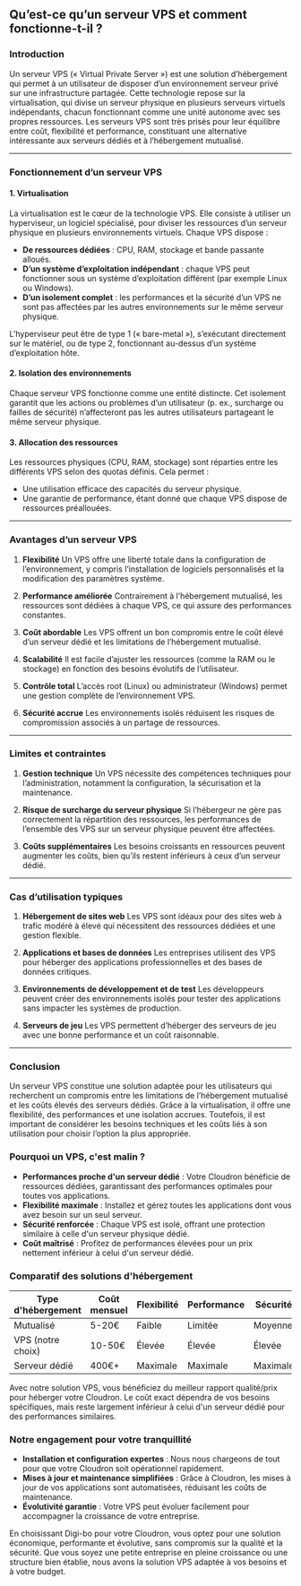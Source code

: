 ## Qu’est-ce qu’un serveur VPS et comment fonctionne-t-il ?

### Introduction
Un serveur VPS (« Virtual Private Server ») est une solution d’hébergement qui permet à un utilisateur de disposer d’un environnement serveur privé sur une infrastructure partagée. Cette technologie repose sur la virtualisation, qui divise un serveur physique en plusieurs serveurs virtuels indépendants, chacun fonctionnant comme une unité autonome avec ses propres ressources. Les serveurs VPS sont très prisés pour leur équilibre entre coût, flexibilité et performance, constituant une alternative intéressante aux serveurs dédiés et à l’hébergement mutualisé.

---

### Fonctionnement d’un serveur VPS

#### 1. Virtualisation
La virtualisation est le cœur de la technologie VPS. Elle consiste à utiliser un hyperviseur, un logiciel spécialisé, pour diviser les ressources d’un serveur physique en plusieurs environnements virtuels. Chaque VPS dispose :

- **De ressources dédiées** : CPU, RAM, stockage et bande passante alloués.
- **D’un système d’exploitation indépendant** : chaque VPS peut fonctionner sous un système d’exploitation différent (par exemple Linux ou Windows).
- **D’un isolement complet** : les performances et la sécurité d’un VPS ne sont pas affectées par les autres environnements sur le même serveur physique.

L’hyperviseur peut être de type 1 (« bare-metal »), s’exécutant directement sur le matériel, ou de type 2, fonctionnant au-dessus d’un système d’exploitation hôte.

#### 2. Isolation des environnements
Chaque serveur VPS fonctionne comme une entité distincte. Cet isolement garantit que les actions ou problèmes d’un utilisateur (p. ex., surcharge ou failles de sécurité) n’affecteront pas les autres utilisateurs partageant le même serveur physique.

#### 3. Allocation des ressources
Les ressources physiques (CPU, RAM, stockage) sont réparties entre les différents VPS selon des quotas définis. Cela permet :

- Une utilisation efficace des capacités du serveur physique.
- Une garantie de performance, étant donné que chaque VPS dispose de ressources préallouées.

---

### Avantages d’un serveur VPS

1. **Flexibilité**
   Un VPS offre une liberté totale dans la configuration de l’environnement, y compris l’installation de logiciels personnalisés et la modification des paramètres système.

2. **Performance améliorée**
   Contrairement à l’hébergement mutualisé, les ressources sont dédiées à chaque VPS, ce qui assure des performances constantes.

3. **Coût abordable**
   Les VPS offrent un bon compromis entre le coût élevé d’un serveur dédié et les limitations de l’hébergement mutualisé.

4. **Scalabilité**
   Il est facile d’ajuster les ressources (comme la RAM ou le stockage) en fonction des besoins évolutifs de l’utilisateur.

5. **Contrôle total**
   L’accès root (Linux) ou administrateur (Windows) permet une gestion complète de l’environnement VPS.

6. **Sécurité accrue**
   Les environnements isolés réduisent les risques de compromission associés à un partage de ressources.

---

### Limites et contraintes

1. **Gestion technique**
   Un VPS nécessite des compétences techniques pour l’administration, notamment la configuration, la sécurisation et la maintenance.

2. **Risque de surcharge du serveur physique**
   Si l’hébergeur ne gère pas correctement la répartition des ressources, les performances de l’ensemble des VPS sur un serveur physique peuvent être affectées.

3. **Coûts supplémentaires**
   Les besoins croissants en ressources peuvent augmenter les coûts, bien qu’ils restent inférieurs à ceux d’un serveur dédié.

---

### Cas d’utilisation typiques

1. **Hébergement de sites web**
   Les VPS sont idéaux pour des sites web à trafic modéré à élevé qui nécessitent des ressources dédiées et une gestion flexible.

2. **Applications et bases de données**
   Les entreprises utilisent des VPS pour héberger des applications professionnelles et des bases de données critiques.

3. **Environnements de développement et de test**
   Les développeurs peuvent créer des environnements isolés pour tester des applications sans impacter les systèmes de production.

4. **Serveurs de jeu**
   Les VPS permettent d’héberger des serveurs de jeu avec une bonne performance et un coût raisonnable.

---

### Conclusion
Un serveur VPS constitue une solution adaptée pour les utilisateurs qui recherchent un compromis entre les limitations de l’hébergement mutualisé et les coûts élevés des serveurs dédiés. Grâce à la virtualisation, il offre une flexibilité, des performances et une isolation accrues. Toutefois, il est important de considérer les besoins techniques et les coûts liés à son utilisation pour choisir l’option la plus appropriée.





### Pourquoi un VPS, c'est malin ?

- **Performances proche d'un serveur dédié** : Votre Cloudron bénéficie de ressources dédiées, garantissant des performances optimales pour toutes vos applications.
- **Flexibilité maximale** : Installez et gérez toutes les applications dont vous avez besoin sur un seul serveur.
- **Sécurité renforcée** : Chaque VPS est isolé, offrant une protection similaire à celle d'un serveur physique dédié.
- **Coût maîtrisé** : Profitez de performances élevées pour un prix nettement inférieur à celui d'un serveur dédié.

### Comparatif des solutions d'hébergement

| Type d'hébergement | Coût mensuel | Flexibilité | Performance | Sécurité |
|--------------------|--------------|-------------|-------------|----------|
| Mutualisé          | 5-20€        | Faible      | Limitée     | Moyenne  |
| VPS (notre choix)  | 10-50€       | Élevée      | Élevée      | Élevée   |
| Serveur dédié      | 400€+        | Maximale    | Maximale    | Maximale |

Avec notre solution VPS, vous bénéficiez du meilleur rapport qualité/prix pour héberger votre Cloudron. Le coût exact dépendra de vos besoins spécifiques, mais reste largement inférieur à celui d'un serveur dédié pour des performances similaires.

### Notre engagement pour votre tranquillité

- **Installation et configuration expertes** : Nous nous chargeons de tout pour que votre Cloudron soit opérationnel rapidement.
- **Mises à jour et maintenance simplifiées** : Grâce à Cloudron, les mises à jour de vos applications sont automatisées, réduisant les coûts de maintenance.
- **Évolutivité garantie** : Votre VPS peut évoluer facilement pour accompagner la croissance de votre entreprise.

En choisissant Digi-bo pour votre Cloudron, vous optez pour une solution économique, performante et évolutive, sans compromis sur la qualité et la sécurité. Que vous soyez une petite entreprise en pleine croissance ou une structure bien établie, nous avons la solution VPS adaptée à vos besoins et à votre budget.
